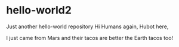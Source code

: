 # hello-world2
Just another hello-world repository
Hi Humans again,
Hubot here,

I just came from Mars and their tacos are better the Earth tacos too!
